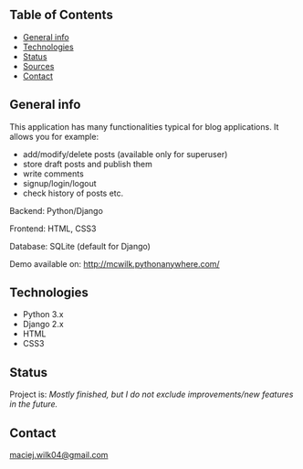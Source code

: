 ## Table of Contents
* [General info](#general-info)
* [Technologies](#technologies)
* [Status](#status)
* [Sources](#sources)
* [Contact](#contact)

## General info
This application has many functionalities typical for blog applications. It allows you for example:
- add/modify/delete posts (available only for superuser)
- store draft posts and publish them
- write comments
- signup/login/logout
- check history of posts etc.

Backend: Python/Django 

Frontend: HTML, CSS3

Database: SQLite (default for Django)

Demo available on: http://mcwilk.pythonanywhere.com/

## Technologies
* Python 3.x
* Django 2.x
* HTML
* CSS3

## Status
Project is: _Mostly finished, but I do not exclude improvements/new features in the future._

## Contact
maciej.wilk04@gmail.com
